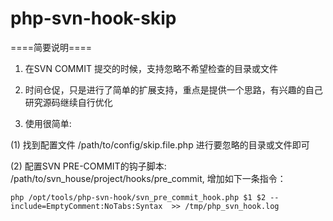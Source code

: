 # php-svn-hook-skip

====简要说明====

1. 在SVN COMMIT 提交的时候，支持忽略不希望检查的目录或文件

2. 时间仓促，只是进行了简单的扩展支持，重点是提供一个思路，有兴趣的自己研究源码继续自行优化

3. 使用很简单:

(1) 找到配置文件 /path/to/config/skip.file.php 进行要忽略的目录或文件即可

(2) 配置SVN PRE-COMMIT的钩子脚本: /path/to/svn_house/project/hooks/pre_commit, 增加如下一条指令：

    php /opt/tools/php-svn-hook/svn_pre_commit_hook.php $1 $2 --include=EmptyComment:NoTabs:Syntax  >> /tmp/php_svn_hook.log


